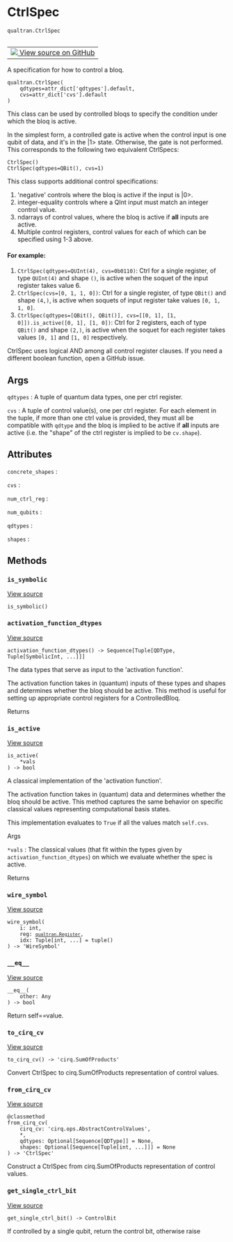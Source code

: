 # CtrlSpec
`qualtran.CtrlSpec`


<table class="tfo-notebook-buttons tfo-api nocontent" align="left">
<td>
  <a target="_blank" href="https://github.com/quantumlib/Qualtran/blob/main/qualtran/_infra/controlled.py#L76-L304">
    <img src="https://www.tensorflow.org/images/GitHub-Mark-32px.png" />
    View source on GitHub
  </a>
</td>
</table>



A specification for how to control a bloq.

<pre class="devsite-click-to-copy prettyprint lang-py tfo-signature-link">
<code>qualtran.CtrlSpec(
    qdtypes=attr_dict[&#x27;qdtypes&#x27;].default,
    cvs=attr_dict[&#x27;cvs&#x27;].default
)
</code></pre>



<!-- Placeholder for "Used in" -->

This class can be used by controlled bloqs to specify the condition under which the bloq
is active.

In the simplest form, a controlled gate is active when the control input is one qubit of data,
and it's in the |1> state. Otherwise, the gate is not performed. This corresponds to the
following two equivalent CtrlSpecs:

    CtrlSpec()
    CtrlSpec(qdtypes=QBit(), cvs=1)

This class supports additional control specifications:
 1. 'negative' controls where the bloq is active if the input is |0>.
 2. integer-equality controls where a QInt input must match an integer control value.
 3. ndarrays of control values, where the bloq is active if **all** inputs are active.
 4. Multiple control registers, control values for each of which can be specified
    using 1-3 above.

#### For example:


1. `CtrlSpec(qdtypes=QUInt(4), cvs=0b0110)`:
        Ctrl for a single register, of type `QUInt(4)` and shape `()`, is active when the
        soquet of the input register takes value 6.
2. `CtrlSpec(cvs=[0, 1, 1, 0])`:
        Ctrl for a single register, of type `QBit()` and shape `(4,)`, is active when soquets
        of input register take values `[0, 1, 1, 0]`.
3. `CtrlSpec(qdtypes=[QBit(), QBit()], cvs=[[0, 1], [1, 0]]).is_active([0, 1], [1, 0])`:
        Ctrl for 2 registers, each of type `QBit()` and shape `(2,)`, is active when the
        soquet for each register takes values `[0, 1]` and  `[1, 0]` respectively.

CtrlSpec uses logical AND among all control register clauses. If you need a different boolean
function, open a GitHub issue.

<h2 class="add-link">Args</h2>

`qdtypes`<a id="qdtypes"></a>
: A tuple of quantum data types, one per ctrl register.

`cvs`<a id="cvs"></a>
: A tuple of control value(s), one per ctrl register. For each element in the tuple,
  if more than one ctrl value is provided, they must all be compatible with `qdtype`
  and the bloq is implied to be active if **all** inputs are active (i.e. the "shape"
  of the ctrl register is implied to be `cv.shape`).






<h2 class="add-link">Attributes</h2>

`concrete_shapes`<a id="concrete_shapes"></a>
: &nbsp;

`cvs`<a id="cvs"></a>
: &nbsp;

`num_ctrl_reg`<a id="num_ctrl_reg"></a>
: &nbsp;

`num_qubits`<a id="num_qubits"></a>
: &nbsp;

`qdtypes`<a id="qdtypes"></a>
: &nbsp;

`shapes`<a id="shapes"></a>
: &nbsp;




## Methods

<h3 id="is_symbolic"><code>is_symbolic</code></h3>

<a target="_blank" class="external" href="https://github.com/quantumlib/Qualtran/blob/main/qualtran/_infra/controlled.py#L153-L154">View source</a>

<pre class="devsite-click-to-copy prettyprint lang-py tfo-signature-link">
<code>is_symbolic()
</code></pre>




<h3 id="activation_function_dtypes"><code>activation_function_dtypes</code></h3>

<a target="_blank" class="external" href="https://github.com/quantumlib/Qualtran/blob/main/qualtran/_infra/controlled.py#L156-L166">View source</a>

<pre class="devsite-click-to-copy prettyprint lang-py tfo-signature-link">
<code>activation_function_dtypes() -> Sequence[Tuple[QDType, Tuple[SymbolicInt, ...]]]
</code></pre>

The data types that serve as input to the 'activation function'.

The activation function takes in (quantum) inputs of these types and shapes and determines
whether the bloq should be active. This method is useful for setting up appropriate
control registers for a ControlledBloq.

Returns




<h3 id="is_active"><code>is_active</code></h3>

<a target="_blank" class="external" href="https://github.com/quantumlib/Qualtran/blob/main/qualtran/_infra/controlled.py#L168-L198">View source</a>

<pre class="devsite-click-to-copy prettyprint lang-py tfo-signature-link">
<code>is_active(
    *vals
) -> bool
</code></pre>

A classical implementation of the 'activation function'.

The activation function takes in (quantum) data and determines whether
the bloq should be active. This method captures the same behavior on specific classical
values representing computational basis states.

This implementation evaluates to `True` if all the values match `self.cvs`.

Args

`*vals`
: The classical values (that fit within the types given by
  `activation_function_dtypes`) on which we evaluate whether the spec is active.




Returns




<h3 id="wire_symbol"><code>wire_symbol</code></h3>

<a target="_blank" class="external" href="https://github.com/quantumlib/Qualtran/blob/main/qualtran/_infra/controlled.py#L200-L214">View source</a>

<pre class="devsite-click-to-copy prettyprint lang-py tfo-signature-link">
<code>wire_symbol(
    i: int,
    reg: <a href="../qualtran/Register.html"><code>qualtran.Register</code></a>,
    idx: Tuple[int, ...] = tuple()
) -> 'WireSymbol'
</code></pre>




<h3 id="__eq__"><code>__eq__</code></h3>

<a target="_blank" class="external" href="https://github.com/quantumlib/Qualtran/blob/main/qualtran/_infra/controlled.py#L227-L235">View source</a>

<pre class="devsite-click-to-copy prettyprint lang-py tfo-signature-link">
<code>__eq__(
    other: Any
) -> bool
</code></pre>

Return self==value.


<h3 id="to_cirq_cv"><code>to_cirq_cv</code></h3>

<a target="_blank" class="external" href="https://github.com/quantumlib/Qualtran/blob/main/qualtran/_infra/controlled.py#L240-L252">View source</a>

<pre class="devsite-click-to-copy prettyprint lang-py tfo-signature-link">
<code>to_cirq_cv() -> 'cirq.SumOfProducts'
</code></pre>

Convert CtrlSpec to cirq.SumOfProducts representation of control values.


<h3 id="from_cirq_cv"><code>from_cirq_cv</code></h3>

<a target="_blank" class="external" href="https://github.com/quantumlib/Qualtran/blob/main/qualtran/_infra/controlled.py#L254-L289">View source</a>

<pre class="devsite-click-to-copy prettyprint lang-py tfo-signature-link">
<code>@classmethod</code>
<code>from_cirq_cv(
    cirq_cv: 'cirq.ops.AbstractControlValues',
    *,
    qdtypes: Optional[Sequence[QDType]] = None,
    shapes: Optional[Sequence[Tuple[int, ...]]] = None
) -> 'CtrlSpec'
</code></pre>

Construct a CtrlSpec from cirq.SumOfProducts representation of control values.


<h3 id="get_single_ctrl_bit"><code>get_single_ctrl_bit</code></h3>

<a target="_blank" class="external" href="https://github.com/quantumlib/Qualtran/blob/main/qualtran/_infra/controlled.py#L291-L304">View source</a>

<pre class="devsite-click-to-copy prettyprint lang-py tfo-signature-link">
<code>get_single_ctrl_bit() -> ControlBit
</code></pre>

If controlled by a single qubit, return the control bit, otherwise raise




